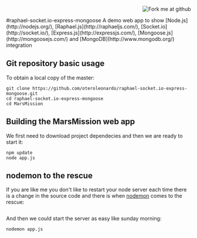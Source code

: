 <p align=right><img style="margin=0" src="https://s3.amazonaws.com/github/ribbons/forkme_right_red_aa0000.png" alt="Fork me at github"/></p> 
#raphael-socket.io-express-mongoose
A demo web app to show [Node.js](http://nodejs.org/), [Raphael.js](http://raphaeljs.com/), [Socket.io](http://socket.io/), [Express.js](http://expressjs.com/), [Mongoose.js](http://mongoosejs.com/) and [MongoDB](http://www.mongodb.org/) integration

Git repository basic usage
--------------------------

To obtain a local copy of the master: 
```
git clone https://github.com/oteroleonardo/raphael-socket.io-express-mongoose.git
cd raphael-socket.io-express-mongoose
cd MarsMission
```

Building the MarsMission web app
--------------------------------

We first need to download project dependecies and then we are ready to start it:  
```
npm update
node app.js
```

nodemon to the rescue
---------------------
If you are like me you don't like to restart your node server each time there is a change in the source code and there is when [nodemon](http://github.com/remy/nodemon) comes to the rescue:
```

```
And then we could start the server as easy like sunday morning:
```
nodemon app.js
```

